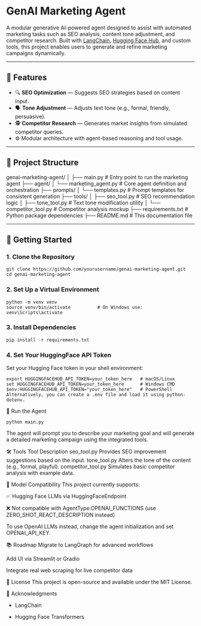 # GenAI Marketing Agent

A modular generative AI-powered agent designed to assist with automated marketing tasks such as SEO analysis, content tone adjustment, and competitor research. Built with [LangChain](https://www.langchain.com/), [Hugging Face Hub](https://huggingface.co/), and custom tools, this project enables users to generate and refine marketing campaigns dynamically.

---

## 🧠 Features

- 🔍 **SEO Optimization** — Suggests SEO strategies based on content input.
- 🗣️ **Tone Adjustment** — Adjusts text tone (e.g., formal, friendly, persuasive).
- 🕵️ **Competitor Research** — Generates market insights from simulated competitor queries.
- ⚙️ Modular architecture with agent-based reasoning and tool usage.

---

## 📁 Project Structure

genai-marketing-agent/
│
├── main.py # Entry point to run the marketing agent
├── agent/
│ └── marketing_agent.py # Core agent definition and orchestration
├── prompts/
│ └── templates.py # Prompt templates for consistent generation
├── tools/
│ ├── seo_tool.py # SEO recommendation logic
│ ├── tone_tool.py # Text tone modification utility
│ └── competitor_tool.py # Competitor analysis mockup
├── requirements.txt # Python package dependencies
├── README.md # This documentation file


---

## 🚀 Getting Started

### 1. Clone the Repository

```
git clone https://github.com/yourusername/genai-marketing-agent.git
cd genai-marketing-agent
```

### 2. Set Up a Virtual Environment

```
python -m venv venv
source venv/bin/activate          # On Windows use: venv\Scripts\activate
```

### 3. Install Dependencies

```
pip install -r requirements.txt
```

### 4. Set Your HuggingFace API Token
Set your Hugging Face token in your shell environment:

```
export HUGGINGFACEHUB_API_TOKEN=your_token_here   # macOS/Linux
set HUGGINGFACEHUB_API_TOKEN=your_token_here      # Windows CMD
$env:HUGGINGFACEHUB_API_TOKEN="your_token_here"   # PowerShell
Alternatively, you can create a .env file and load it using python-dotenv.
```

🏃 Run the Agent

```
python main.py
```

The agent will prompt you to describe your marketing goal and will generate a detailed marketing campaign using the integrated tools.

🛠 Tools
Tool	Description
seo_tool.py	Provides SEO improvement suggestions based on the input.
tone_tool.py	Alters the tone of the content (e.g., formal, playful).
competitor_tool.py	Simulates basic competitor analysis with example data.

🔄 Model Compatibility
This project currently supports:

✅ Hugging Face LLMs via HuggingFaceEndpoint

❌ Not compatible with AgentType.OPENAI_FUNCTIONS (use ZERO_SHOT_REACT_DESCRIPTION instead)

To use OpenAI LLMs instead, change the agent initialization and set OPENAI_API_KEY.

📚 Roadmap
 Migrate to LangGraph for advanced workflows

 Add UI via Streamlit or Gradio

 Integrate real web scraping for live competitor data

📄 License
This project is open-source and available under the MIT License.

🙌 Acknowledgments
- LangChain

- Hugging Face Transformers